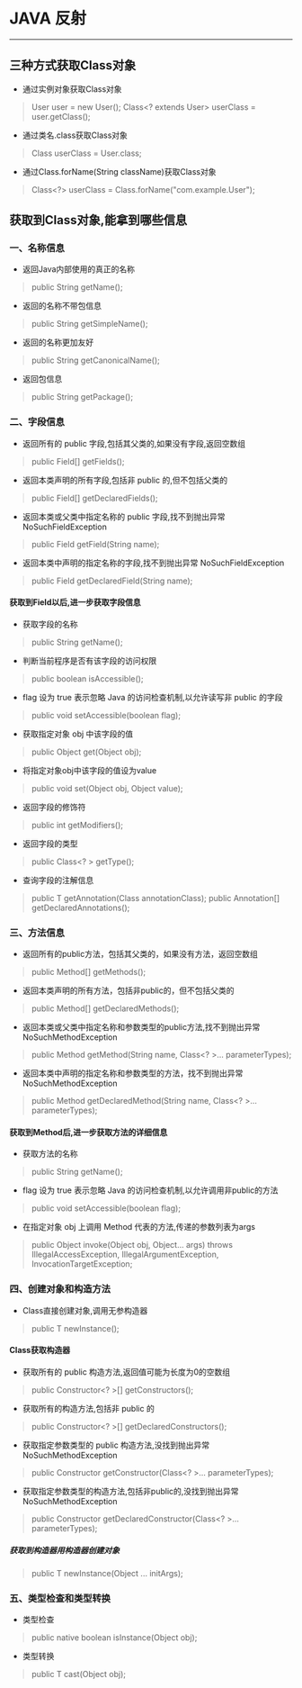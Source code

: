 # JAVA 反射

---

## 三种方式获取Class对象

- 通过实例对象获取Class对象
> User user = new User(); Class<? extends User> userClass = user.getClass();

- 通过类名.class获取Class对象
> Class<User> userClass = User.class;

- 通过Class.forName(String className)获取Class对象
> Class<?> userClass = Class.forName("com.example.User");

## 获取到Class对象,能拿到哪些信息

### 一、名称信息

- 返回Java内部使用的真正的名称
> public String getName();
- 返回的名称不带包信息
> public String getSimpleName();
- 返回的名称更加友好
> public String getCanonicalName();
- 返回包信息
> public String getPackage();

### 二、字段信息

- 返回所有的 public 字段,包括其父类的,如果没有字段,返回空数组
> public Field[] getFields();
- 返回本类声明的所有字段,包括非 public 的,但不包括父类的
> public Field[] getDeclaredFields();
- 返回本类或父类中指定名称的 public 字段,找不到抛出异常 NoSuchFieldException
> public Field getField(String name);
- 返回本类中声明的指定名称的字段,找不到抛出异常 NoSuchFieldException
> public Field getDeclaredField(String name);

#### 获取到Field以后,进一步获取字段信息

- 获取字段的名称
> public String getName();
- 判断当前程序是否有该字段的访问权限
> public boolean isAccessible();
- flag 设为 true 表示忽略 Java 的访问检查机制,以允许读写非 public 的字段
> public void setAccessible(boolean flag);
- 获取指定对象 obj 中该字段的值
> public Object get(Object obj);
- 将指定对象obj中该字段的值设为value
> public void set(Object obj, Object value);
- 返回字段的修饰符
> public int getModifiers();
- 返回字段的类型
> public Class<? > getType();
- 查询字段的注解信息
> public <T extends Annotation> T getAnnotation(Class<T> annotationClass);
> public Annotation[] getDeclaredAnnotations();

### 三、方法信息

- 返回所有的public方法，包括其父类的，如果没有方法，返回空数组
> public Method[] getMethods();
- 返回本类声明的所有方法，包括非public的，但不包括父类的
> public Method[] getDeclaredMethods();
- 返回本类或父类中指定名称和参数类型的public方法,找不到抛出异常NoSuchMethodException
> public Method getMethod(String name, Class<? >... parameterTypes);
- 返回本类中声明的指定名称和参数类型的方法，找不到抛出异常NoSuchMethodException
> public Method getDeclaredMethod(String name, Class<? >... parameterTypes);

#### 获取到Method后,进一步获取方法的详细信息
- 获取方法的名称
> public String getName();
- flag 设为 true 表示忽略 Java 的访问检查机制,以允许调用非public的方法
> public void setAccessible(boolean flag);
- 在指定对象 obj 上调用 Method 代表的方法,传递的参数列表为args
> public Object invoke(Object obj, Object... args) throws IllegalAccessException, IllegalArgumentException, InvocationTargetException;

### 四、创建对象和构造方法

- Class直接创建对象,调用无参构造器
> public T newInstance();

#### Class获取构造器

- 获取所有的 public 构造方法,返回值可能为长度为0的空数组
> public Constructor<? >[] getConstructors();
- 获取所有的构造方法,包括非 public 的
> public Constructor<? >[] getDeclaredConstructors();
- 获取指定参数类型的 public 构造方法,没找到抛出异常 NoSuchMethodException
> public Constructor<T> getConstructor(Class<? >... parameterTypes);
- 获取指定参数类型的构造方法,包括非public的,没找到抛出异常 NoSuchMethodException
> public Constructor<T> getDeclaredConstructor(Class<? >... parameterTypes);

##### 获取到构造器用构造器创建对象
> public T newInstance(Object ... initArgs);

### 五、类型检查和类型转换
- 类型检查
> public native boolean isInstance(Object obj);
- 类型转换
> public T cast(Object obj);
